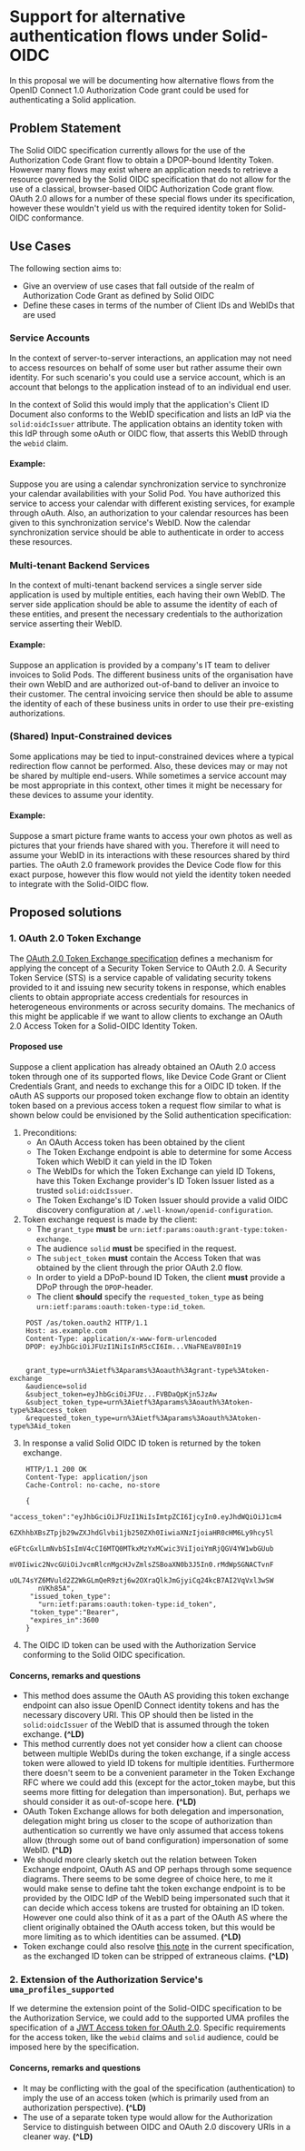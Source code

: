 # Support for alternative authentication flows under Solid-OIDC
In this proposal we will be documenting how alternative flows from the OpenID Connect 1.0 Authorization Code grant could be used for 
authenticating a Solid application.

## Problem Statement
The Solid OIDC specification currently allows for the use of the Authorization Code Grant flow to obtain a DPOP-bound Identity Token.
However many flows may exist where an application needs to retrieve a resource governed by the Solid OIDC specification that do
not allow for the use of a classical, browser-based OIDC Authorization Code grant flow. OAuth 2.0 allows for a number of these special flows under its specification, however these wouldn't yield us with the required identity token for Solid-OIDC conformance.

##  Use Cases
The following section aims to:
- Give an overview of use cases that fall outside of the realm of Authorization Code Grant as defined by Solid OIDC
- Define these cases in terms of the number of Client IDs and WebIDs that are used

### Service Accounts
In the context of server-to-server interactions, an application may not need to access resources on behalf of some user but rather assume their own identity. For such scenario's you could use a service account, which is an account that belongs to the application instead of to an individual end user. 

In the context of Solid this would imply that the application's Client ID Document also conforms to the WebID specification and lists an IdP via the `solid:oidcIssuer` attribute. The application obtains an identity token with this IdP through some oAuth or OIDC flow, that asserts this WebID through the `webid` claim.

#### Example:
Suppose you are using a calendar synchronization service to synchronize your calendar availabilities with your Solid Pod. You have authorized this service to access your calendar with different existing services, for example through oAuth. Also, an authorization to your calendar resources has been given to this synchronization service's WebID. Now the calendar synchronization service should be able to authenticate in order to access these resources.

### Multi-tenant Backend Services
In the context of multi-tenant backend services a single server side application is used by multiple entities, each having their own WebID. The server side application should be able to assume the identity of each of these entities, and present the necessary credentials to the authorization service asserting their WebID.

#### Example:
Suppose an application is provided by a company's IT team to deliver invoices to Solid Pods. The different business units of the organisation have their own WebID and are authorized out-of-band to deliver an invoice to their customer. The central invoicing service then should be able to assume the identity of each of these business units in order to use their pre-existing authorizations.

### (Shared) Input-Constrained devices
Some applications may be tied to input-constrained devices where a typical redirection flow cannot be performed. Also, these devices may or may not be shared by multiple end-users. While sometimes a service account may be most appropriate in this context, other times it might be necessary for these devices to assume your identity.

#### Example:
Suppose a smart picture frame wants to access your own photos as well as pictures that your friends have shared with you. Therefore it will need to assume your WebID in its interactions with these resources shared by third parties. The oAuth 2.0 framework provides the Device Code flow for this exact purpose, however this flow would not yield the identity token needed to integrate with the Solid-OIDC flow.

## Proposed solutions

### 1. OAuth 2.0 Token Exchange
The [OAuth 2.0 Token Exchange specification](https://datatracker.ietf.org/doc/html/rfc8693) defines a mechanism for applying the concept of a Security Token Service to OAuth 2.0. A Security Token Service (STS) is a service capable of validating security tokens provided to it and issuing new security tokens in response, which enables clients to obtain appropriate access credentials for resources in heterogeneous environments or across security domains. The mechanics of this might be applicable if we want to allow clients to exchange an OAuth 2.0 Access Token for a Solid-OIDC Identity Token.

#### Proposed use
Suppose a client application has already obtained an OAuth 2.0 access token through one of its supported flows, like Device Code Grant or Client Credentials Grant, and needs to exchange this for a OIDC ID token. If the oAuth AS supports our proposed token exchange flow to obtain an identity token based on a previous access token a request flow similar to what is shown below could be envisioned by the Solid authentication specification:

1. Preconditions:
    - An OAuth Access token has been obtained by the client
    - The Token Exchange endpoint is able to determine for some Access Token which WebID it can yield in the ID Token
    - The WebIDs for which the Token Exchange can yield ID Tokens, have this Token Exchange provider's ID Token Issuer listed as a trusted `solid:oidcIssuer`.
    - The Token Exchange's ID Token Issuer should provide a valid OIDC discovery configuration at `/.well-known/openid-configuration`.
2. Token exchange request is made by the client:
    - The `grant_type` **must** be `urn:ietf:params:oauth:grant-type:token-exchange`.
    - The audience `solid` **must** be specified in the request.
    - The `subject_token` **must** contain the Access Token that was obtained by the client through the prior OAuth 2.0 flow.
    - In order to yield a DPoP-bound ID Token, the client **must** provide a DPoP through the `DPOP`-header.
    - The client **should** specify the `requested_token_type` as being `urn:ietf:params:oauth:token-type:id_token`.

```
    POST /as/token.oauth2 HTTP/1.1
    Host: as.example.com
    Content-Type: application/x-www-form-urlencoded
    DPOP: eyJhbGciOiJFUzI1NiIsInR5cCI6Im...VNaFNEaV80In19
    

    grant_type=urn%3Aietf%3Aparams%3Aoauth%3Agrant-type%3Atoken-exchange
    &audience=solid
    &subject_token=eyJhbGciOiJFUz...FVBDaQpKjn5JzAw
    &subject_token_type=urn%3Aietf%3Aparams%3Aoauth%3Atoken-type%3Aaccess_token
    &requested_token_type=urn%3Aietf%3Aparams%3Aoauth%3Atoken-type%3Aid_token
```
3. In response a valid Solid OIDC ID token is returned by the token exchange.

```
    HTTP/1.1 200 OK
    Content-Type: application/json
    Cache-Control: no-cache, no-store

    {
     "access_token":"eyJhbGciOiJFUzI1NiIsImtpZCI6IjcyIn0.eyJhdWQiOiJ1cm4
       6ZXhhbXBsZTpjb29wZXJhdGlvbi1jb250ZXh0IiwiaXNzIjoiaHR0cHM6Ly9hcy5l
       eGFtcGxlLmNvbSIsImV4cCI6MTQ0MTkxMzYxMCwic3ViIjoiYmRjQGV4YW1wbGUub
       mV0Iiwic2NvcGUiOiJvcmRlcnMgcHJvZmlsZSBoaXN0b3J5In0.rMdWpSGNACTvnF
       uOL74sYZ6MVuld2Z2WkGLmQeR9ztj6w2OXraQlkJmGjyiCq24kcB7AI2VqVxl3wSW
       nVKh85A",
     "issued_token_type":
       "urn:ietf:params:oauth:token-type:id_token",
     "token_type":"Bearer",
     "expires_in":3600
    }
```

4. The OIDC ID token can be used with the Authorization Service conforming to the Solid OIDC specification.


#### Concerns, remarks and questions
- This method does assume the OAuth AS providing this token exchange endpoint can also issue OpenID Connect identity tokens and has the necessary discovery URI. This OP should then be listed in the `solid:oidcIssuer` of the WebID that is assumed through the token exchange. **(^LD)**
- This method currently does not yet consider how a client can choose between multiple WebIDs during the token exchange, if a single access token were allowed to yield ID tokens for multiple identities. Furthermore there doesn't seem to be a convenient parameter in the Token Exchange RFC where we could add this (except for the actor_token maybe, but this seems more fitting for delegation than impersonation). But, perhaps we should consider it as out-of-scope here. **(^LD)**
- OAuth Token Exchange allows for both delegation and impersonation, delegation might bring us closer to the scope of authorization than authentication so currently we have only assumed that access tokens allow (through some out of band configuration) impersonation of some WebID. **(^LD)**
- We should more clearly sketch out the relation between Token Exchange endpoint, OAuth AS and OP perhaps through some sequence diagrams. There seems to be some degree of choice here, to me it would make sense to define taht the token exchange endpoint is to be provided by the OIDC IdP of the WebID being impersonated such that it can decide which access tokens are trusted for obtaining an ID token. However one could also think of it as a part of the OAuth AS where the client originally obtained the OAuth access token, but this would be more limiting as to which identities can be assumed. **(^LD)**
- Token exchange could also resolve [this note](https://solid.github.io/solid-oidc/#privacy-token-reuse) in the current specification, as the exchanged ID token can be stripped of extraneous claims. **(^LD)**

### 2. Extension of the Authorization Service's `uma_profiles_supported`
If we determine the extension point of the Solid-OIDC specification to be the Authorization Service, we could add to the supported UMA profiles the specification of a [JWT Access token for OAuth 2.0](https://datatracker.ietf.org/doc/html/rfc9068). Specific requirements for the access token, like the `webid` claims and `solid` audience, could be imposed here by the specification.

#### Concerns, remarks and questions
- It may be conflicting with the goal of the specification (authentication) to imply the use of an access token (which is primarily used from an authorization perspective). **(^LD)**
- The use of a separate token type would allow for the Authorization Service to distinguish between OIDC and OAuth 2.0 discovery URIs in a cleaner way. **(^LD)**